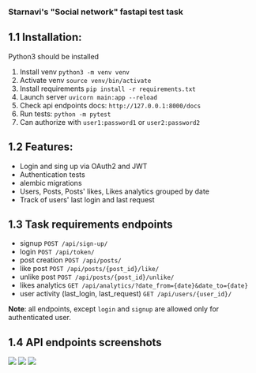 ### Starnavi's "Social network" fastapi test task

## 1.1 Installation:

Python3 should be installed

1. Install venv `python3 -m venv venv`
2. Activate venv `source venv/bin/activate`
3. Install requirements `pip install -r requirements.txt`
4. Launch server `uvicorn main:app --reload`
5. Check api endpoints docs:  `http://127.0.0.1:8000/docs`
6. Run tests: `python -m pytest`
7. Can authorize with `user1:password1` or `user2:password2`

## 1.2 Features:
- Login and sing up via OAuth2 and JWT
- Authentication tests
- alembic migrations
- Users, Posts, Posts' likes, Likes analytics grouped by date
- Track of users' last login and last request

## 1.3 Task requirements endpoints
- signup `POST /api/sign-up/`
- login `POST /api/token/`
- post creation `POST /api/posts/`
- like post `POST /api/posts/{post_id}/like/`
- unlike post `POST /api/posts/{post_id}/unlike/`
- likes analytics `GET /api/analytics/?date_from={date}&date_to={date}`
- user activity (last_login, last_request) `GET /api/users/{user_id}/`

**Note**: all endpoints, except `login` and `signup` are allowed only for authenticated user.

## 1.4 API endpoints screenshots

![](https://user-images.githubusercontent.com/80070761/207613038-3b58237f-7b2d-4109-b11e-8b287291092a.png)
![](https://user-images.githubusercontent.com/80070761/207613400-7c831d3a-c4fa-4eb4-a70a-a7fb8524c601.png)
![](https://user-images.githubusercontent.com/80070761/207613455-3556a3de-7a31-446c-9d36-09ef549e3567.png)


